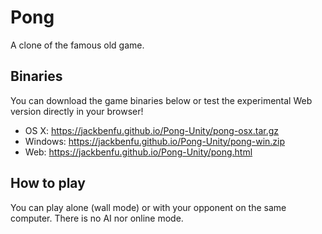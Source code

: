 # Pong
A clone of the famous old game.

## Binaries
You can download the game binaries below or test the experimental Web version directly in your browser!
- OS X: https://jackbenfu.github.io/Pong-Unity/pong-osx.tar.gz
- Windows: https://jackbenfu.github.io/Pong-Unity/pong-win.zip
- Web: https://jackbenfu.github.io/Pong-Unity/pong.html

## How to play
You can play alone (wall mode) or with your opponent on the same computer. There is no AI nor online mode.
